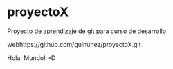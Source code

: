 proyectoX
=========

Proyecto de aprendizaje de git para curso de desarrollo 




webhttps://github.com/guinunez/proyectoX.git

Hola, Mundo! >D

